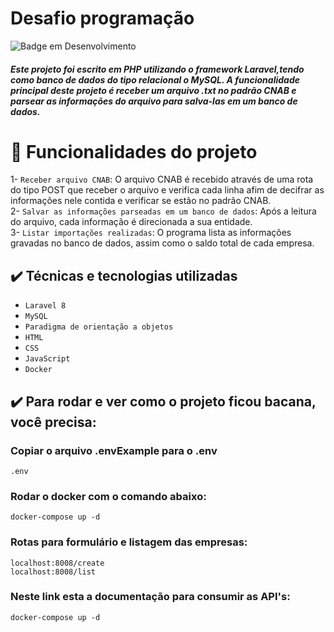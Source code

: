 # Desafio programação

![Badge em Desenvolvimento](http://img.shields.io/static/v1?label=STATUS&message=CONCLUIDO&color=GREEN&style=for-the-badge)

##### Este projeto foi escrito em PHP utilizando o framework Laravel,tendo como banco de dados do tipo relacional o MySQL. A funcionalidade principal deste projeto é receber um arquivo .txt no padrão CNAB e parsear as informações do arquivo para salva-las em um banco de dados.
# :hammer: Funcionalidades do projeto
1- `Receber arquivo CNAB`: O arquivo CNAB é recebido através de uma rota do tipo POST que receber o arquivo e verifica cada linha afim de decifrar as informações nele contida e verificar se estão no padrão CNAB. <br>
2- `Salvar as informações parseadas em um banco de dados`: Após a leitura do arquivo, cada informação é direcionada a sua entidade. <br>
3- `Listar importações realizadas`: O programa lista as informações gravadas no banco de dados, assim como o saldo total de cada empresa.<br>

## ✔️ Técnicas e tecnologias utilizadas

- ``Laravel 8``
- ``MySQL``
- ``Paradigma de orientação a objetos``
- ``HTML``
- ``CSS``
- ``JavaScript``
- ``Docker``

## ✔️ Para rodar e ver como o projeto ficou bacana, você precisa: 

### Copiar o arquivo .envExample para o .env

```
.env
```
### Rodar o docker com o comando abaixo:

```
docker-compose up -d
```
### Rotas para formulário e listagem das empresas:

```
localhost:8008/create
localhost:8008/list
```
### Neste link esta a documentação para consumir as API's:

```
docker-compose up -d
```

